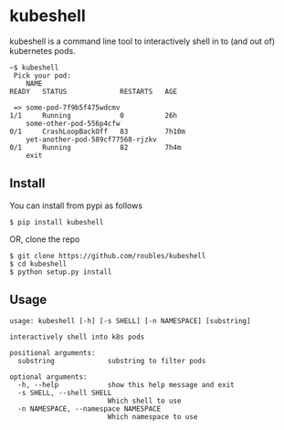 # kubeshell

kubeshell is a command line tool to interactively shell in to (and out of) kubernetes pods. 

```
~$ kubeshell
 Pick your pod:
    NAME                                                              READY   STATUS             RESTARTS   AGE

 => some-pod-7f9b5f475wdcmv                                           1/1     Running            0          26h
    some-other-pod-556p4cfw                                           0/1     CrashLoopBackOff   83         7h10m
    yet-another-pod-589cf77568-rjzkv                                  0/1     Running            82         7h4m
    exit
```

## Install
You can install from pypi as follows
```
$ pip install kubeshell
```
OR, clone the repo
```
$ git clone https://github.com/roubles/kubeshell
$ cd kubeshell
$ python setup.py install
```

## Usage
```
usage: kubeshell [-h] [-s SHELL] [-n NAMESPACE] [substring]

interactively shell into k8s pods

positional arguments:
  substring             substring to filter pods

optional arguments:
  -h, --help            show this help message and exit
  -s SHELL, --shell SHELL
                        Which shell to use
  -n NAMESPACE, --namespace NAMESPACE
                        Which namespace to use
```